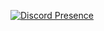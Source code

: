 [![Discord Presence](https://lanyard.cnrad.dev/api/265102629082890240)](https://discord.com/users/265102629082890240)
